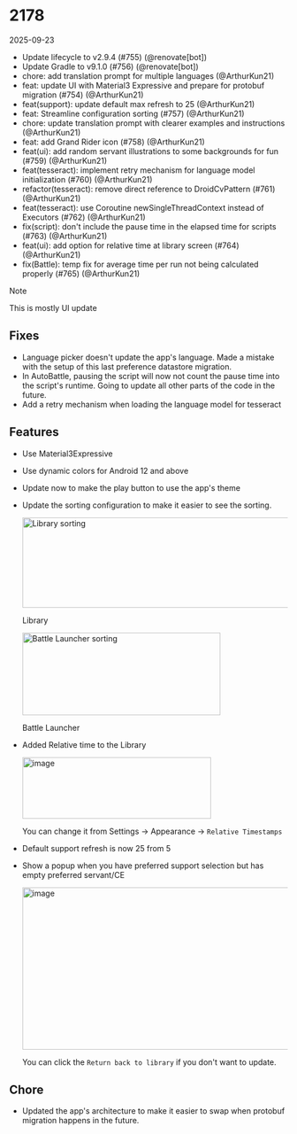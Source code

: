 # 2178

2025-09-23

- Update lifecycle to v2.9.4 (#755) (@renovate[bot])
- Update Gradle to v9.1.0 (#756) (@renovate[bot])
- chore: add translation prompt for multiple languages (@ArthurKun21)
- feat: update UI with Material3 Expressive and prepare for protobuf migration (#754) (@ArthurKun21)
- feat(support): update default max refresh to 25 (@ArthurKun21)
- feat: Streamline configuration sorting (#757) (@ArthurKun21)
- chore: update translation prompt with clearer examples and instructions (@ArthurKun21)
- feat: add Grand Rider icon (#758) (@ArthurKun21)
- feat(ui): add random servant illustrations to some backgrounds for fun (#759) (@ArthurKun21)
- feat(tesseract): implement retry mechanism for language model initialization (#760) (@ArthurKun21)
- refactor(tesseract): remove direct reference to DroidCvPattern (#761) (@ArthurKun21)
- feat(tesseract): use Coroutine newSingleThreadContext instead of Executors (#762) (@ArthurKun21)
- fix(script): don't include the pause time in the elapsed time for scripts (#763) (@ArthurKun21)
- feat(ui): add option for relative time at library screen (#764) (@ArthurKun21)
- fix(Battle): temp fix for average time per run not being calculated properly (#765) (@ArthurKun21)

> [!NOTE]
>
> This is mostly UI update

## Fixes

- Language picker doesn't update the app's language. Made a mistake with the setup of this last preference datastore migration.
- In AutoBattle, pausing the script will now not count the pause time into the script's runtime. Going to update all other parts of the code in the future.
- Add a retry mechanism when loading the language model for tesseract

## Features

- Use Material3Expressive
- Use dynamic colors for Android 12 and above
- Update now to make the play button to use the app's theme
- Update the sorting configuration to make it easier to see the sorting.

    <img width="787" height="163" alt="Library sorting" src="https://github.com/user-attachments/assets/9eaf7021-8e01-4521-81bb-4aeb18d3ea6a" />

    Library

    <img width="358" height="149" alt="Battle Launcher sorting" src="https://github.com/user-attachments/assets/0bdc941e-99e0-42fc-8c2d-43c8473e9038" />

    Battle Launcher


- Added Relative time to the Library

    <img width="341" height="111" alt="image" src="https://github.com/user-attachments/assets/cfe38f12-cbe9-4d29-99f5-92b61b57fe0c" />

    You can change it from Settings -> Appearance -> `Relative Timestamps`

- Default support refresh is now 25 from 5
- Show a popup when you have preferred support selection but has empty preferred servant/CE

    <img width="585" height="293" alt="image" src="https://github.com/user-attachments/assets/e61899dc-79e6-47b0-b785-d2f24bdeae53" />

    You can click the `Return back to library` if you don't want to update.


## Chore

- Updated the app's architecture to make it easier to swap when protobuf migration happens in the future.
